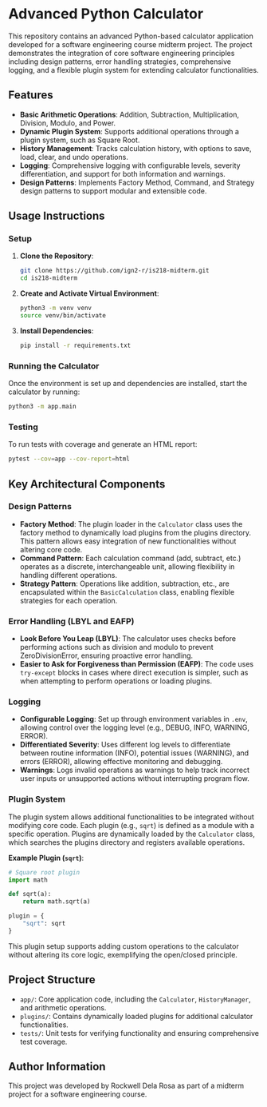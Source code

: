 
# Advanced Python Calculator

This repository contains an advanced Python-based calculator application developed for a software engineering course midterm project. 
The project demonstrates the integration of core software engineering principles including design patterns, error handling strategies, comprehensive logging, 
and a flexible plugin system for extending calculator functionalities.

## Features
- **Basic Arithmetic Operations**: Addition, Subtraction, Multiplication, Division, Modulo, and Power.
- **Dynamic Plugin System**: Supports additional operations through a plugin system, such as Square Root.
- **History Management**: Tracks calculation history, with options to save, load, clear, and undo operations.
- **Logging**: Comprehensive logging with configurable levels, severity differentiation, and support for both information and warnings.
- **Design Patterns**: Implements Factory Method, Command, and Strategy design patterns to support modular and extensible code.

## Usage Instructions
### Setup
1. **Clone the Repository**:
   ```bash
   git clone https://github.com/ign2-r/is218-midterm.git
   cd is218-midterm
   ```

2. **Create and Activate Virtual Environment**:
   ```bash
   python3 -m venv venv
   source venv/bin/activate
   ```

3. **Install Dependencies**:
   ```bash
   pip install -r requirements.txt
   ```

### Running the Calculator
Once the environment is set up and dependencies are installed, start the calculator by running:
```bash
python3 -m app.main
```

### Testing
To run tests with coverage and generate an HTML report:
```bash
pytest --cov=app --cov-report=html
```

## Key Architectural Components

### Design Patterns
- **Factory Method**: The plugin loader in the `Calculator` class uses the factory method to dynamically load plugins from the plugins directory. This pattern allows easy integration of new functionalities without altering core code.
- **Command Pattern**: Each calculation command (add, subtract, etc.) operates as a discrete, interchangeable unit, allowing flexibility in handling different operations.
- **Strategy Pattern**: Operations like addition, subtraction, etc., are encapsulated within the `BasicCalculation` class, enabling flexible strategies for each operation.

### Error Handling (LBYL and EAFP)
- **Look Before You Leap (LBYL)**: The calculator uses checks before performing actions such as division and modulo to prevent ZeroDivisionError, ensuring proactive error handling.
- **Easier to Ask for Forgiveness than Permission (EAFP)**: The code uses `try-except` blocks in cases where direct execution is simpler, such as when attempting to perform operations or loading plugins.

### Logging
- **Configurable Logging**: Set up through environment variables in `.env`, allowing control over the logging level (e.g., DEBUG, INFO, WARNING, ERROR).
- **Differentiated Severity**: Uses different log levels to differentiate between routine information (INFO), potential issues (WARNING), and errors (ERROR), allowing effective monitoring and debugging.
- **Warnings**: Logs invalid operations as warnings to help track incorrect user inputs or unsupported actions without interrupting program flow.

### Plugin System
The plugin system allows additional functionalities to be integrated without modifying core code. Each plugin (e.g., `sqrt`) is defined as a module with a specific operation. Plugins are dynamically loaded by the `Calculator` class, which searches the plugins directory and registers available operations.

**Example Plugin (`sqrt`)**:
```python
# Square root plugin
import math

def sqrt(a):
    return math.sqrt(a)

plugin = {
    "sqrt": sqrt
}
```
This plugin setup supports adding custom operations to the calculator without altering its core logic, exemplifying the open/closed principle.

## Project Structure
- `app/`: Core application code, including the `Calculator`, `HistoryManager`, and arithmetic operations.
- `plugins/`: Contains dynamically loaded plugins for additional calculator functionalities.
- `tests/`: Unit tests for verifying functionality and ensuring comprehensive test coverage.

## Author Information
This project was developed by Rockwell Dela Rosa as part of a midterm project for a software engineering course.
